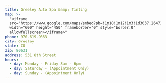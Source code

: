 ```yaml
---
title: Greeley Auto Spa &amp; Tinting
map: >-
  "<iframe
  src="https://www.google.com/maps/embed?pb=!1m18!1m12!1m3!1d3037.2647132191514!2d-104.68907668415216!3d40.425136979364225!2m3!1f0!2f0!3f0!3m2!1i1024!2i768!4f13.1!3m3!1m2!1s0x876ea123e9256d45%3A0xc14ef5756bb4884f!2sGreeley+Auto+Spa+%26+Tinting!5e0!3m2!1sen!2sus!4v1524840417583"
  width="600" height="450" frameborder="0" style="border:0"
  allowfullscreen></iframe>"
phone: 970-619-9863
city: Greeley
state: CO
zip: 80631
address: 531 8th Street
hours:
  - day: Monday - Friday 8am - 6pm
  - day: Saturday - (Appointment Only)
  - day: Sunday - (Appointment Only)
---
```


